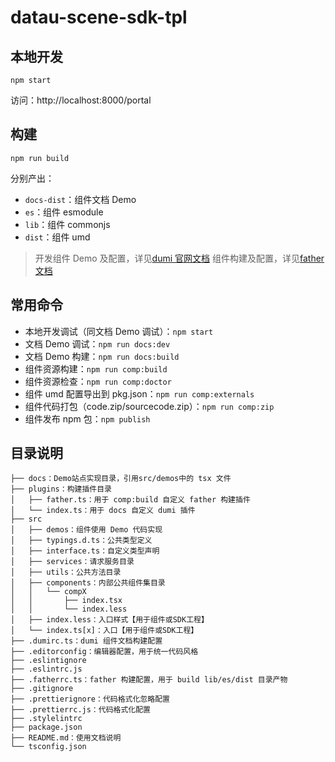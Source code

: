 # datau-scene-sdk-tpl

## 本地开发

```shell
npm start
```

访问：http://localhost:8000/portal

## 构建

```shell
npm run build
```

分别产出：

- `docs-dist`：组件文档 Demo
- `es`：组件 esmodule
- `lib`：组件 commonjs
- `dist`：组件 umd

> 开发组件 Demo 及配置，详见[dumi 官网文档](https://d.umijs.org/config)
> 组件构建及配置，详见[father文档](https://github.com/umijs/father/blob/master/docs/config.md)


## 常用命令

- 本地开发调试（同文档 Demo 调试）：`npm start`
- 文档 Demo 调试：`npm run docs:dev`
- 文档 Demo 构建：`npm run docs:build`
- 组件资源构建：`npm run comp:build`
- 组件资源检查：`npm run comp:doctor`
- 组件 umd 配置导出到 pkg.json：`npm run comp:externals`
- 组件代码打包（code.zip/sourcecode.zip）：`npm run comp:zip`
- 组件发布 npm 包：`npm publish`

## 目录说明

```text
├── docs：Demo站点实现目录，引用src/demos中的 tsx 文件
├── plugins：构建插件目录
│   ├── father.ts：用于 comp:build 自定义 father 构建插件
│   └── index.ts：用于 docs 自定义 dumi 插件
├── src
│   ├── demos：组件使用 Demo 代码实现
│   ├── typings.d.ts：公共类型定义
│   ├── interface.ts：自定义类型声明
│   ├── services：请求服务目录
│   ├── utils：公共方法目录
│   ├── components：内部公共组件集目录
│   │   └── compX
│   │       ├── index.tsx
│   │       └── index.less
│   ├── index.less：入口样式【用于组件或SDK工程】
│   └── index.ts[x]：入口【用于组件或SDK工程】
├── .dumirc.ts：dumi 组件文档构建配置
├── .editorconfig：编辑器配置，用于统一代码风格
├── .eslintignore
├── .eslintrc.js
├── .fatherrc.ts：father 构建配置，用于 build lib/es/dist 目录产物
├── .gitignore
├── .prettierignore：代码格式化忽略配置
├── .prettierrc.js：代码格式化配置
├── .stylelintrc
├── package.json
├── README.md：使用文档说明
└── tsconfig.json
```
